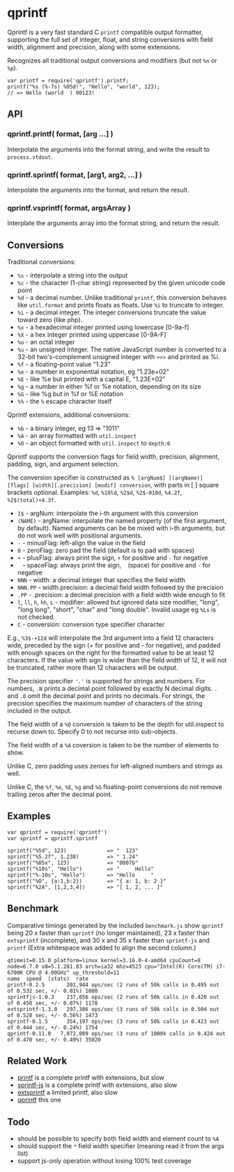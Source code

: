 qprintf
=======

Qprintf is a very fast standard C `printf` compatible output formatter, supporting
the full set of integer, float, and string conversions with field width, alignment
and precision, along with some extensions.

Recognizes all traditional output conversions and modifiers (but not `%n` or `%p`).

    var printf = require('qprintf').printf;
    printf("%s (%-7s) %05d!", "Hello", "world", 123);
    // => Hello (world  ) 00123!


## API

### qprintf.printf( format, [arg ...] )

Interpolate the arguments into the format string, and write the result to
`process.stdout`.

### qprintf.sprintf( format, [arg1, arg2, ...] )

Interpolate the arguments into the format, and return the result.

### qprintf.vsprintf( format, argsArray )

Interplate the arguments array into the format string, and return the result.


## Conversions

Traditional conversions:

- `%s` - interpolate a string into the output
- `%c` - the character (1-char string) represented by the given unicode code point
- `%d` - a decimal number.  Unlike traditional `printf`, this conversion behaves
like `util.format` and prints floats as floats.  Use `%i` to truncate to integer.
- `%i` - a decimal integer.  The integer conversions truncate the value toward zero (like php).
- `%x` - a hexadecimal integer printed using lowercase [0-9a-f]
- `%X` - a hex integer printed using uppercase [0-9A-F]
- `%o` - an octal integer
- `%u` - an unsigned integer.  The native JavaScript number is converted to
a 32-bit two's-complement unsigned integer with `>>>` and printed as %i.
- `%f` - a floating-point value "1.23"
- `%e` - a number in exponential notation, eg "1.23e+02"
- `%E` - like %e but printed with a capital E, "1.23E+02"
- `%g` - a number in either %f or %e notation, depending on its size
- `%G` - like %g but in %f or %E notation
- `%%` - the `%` escape character itself

Qprintf extensions, additional conversions:

- `%b` - a binary integer, eg 13 => "1011"
- `%A` - an array formatted with `util.inspect`
- `%O` - an object formatted with `util.inspect` to `depth:6`

Qprintf supports the conversion flags for field width, precision, alignment,
padding, sign, and argument selection.

The conversion specifier is constructed as
`% [argNum$] [(argName)] [flags] [width][.precision] [modif] conversion`,
with parts in [ ] square brackets optional.
Examples: `%d`, `%10ld`, `%2$d`, `%2$-010d`, `%4.2f`, `%2$(total)+4.3f`.

- `I$` - argNum: interpolate the i-th argument with this conversion
- `(NAME)` - argName: interpolate the named property (of the first argument, by default).
Named arguments can be be mixed with i-th arguments, but do not work well with positional arguments.
- `-` - minusFlag: left-align the value in the field
- `0` - zeroFlag: zero pad the field (default is to pad with spaces)
- `+` - plusFlag: always print the sign, `+` for positive and `-` for negative
- ` ` - spaceFlag: always print the sign, ` ` (space) for positive and `-` for negative
- `NNN` - width: a decimal integer that specifies the field width
- `NNN.PP` - width.precision: a decimal field width followed by the precision
- `.PP` - .precision: a decimal precision with a field width wide enough to fit
- `l`, `ll`, `h`, `hh`, `L` - modifier: allowed but ignored data size modifier, "long", "long long",
"short", "char" and "long double".  Invalid usage eg `%Ls` is not checked.
- `C` - conversion: conversion type specifier character

E.g., `%3$-+12d` will interpolate the 3rd argument into a field 12 characters wide,
preceded by the sign (+ for positive and - for negative), and padded with enough
spaces on the right for the formatted value to be at least 12 characters.  If the
value with sign is wider than the field width of 12, it will not be truncated,
rather more than 12 characters will be output.

The precision specifier `'.'` is supported for strings and numbers.  For numbers,
`.N` prints a decimal point followed by exactly N decimal digits.  `.` and `.0`
omit the decimal point and prints no decimals.  For strings, the precision
specifies the maximum number of characters of the string included in the output.

The field width of a `%O` conversion is taken to be the depth for util.inspect
to recurse down to.  Specify 0 to not recurse into sub-objects.

The field width of a `%A` coversion is taken to be the number of elements to
show.

Unlike C, zero padding uses zeroes for left-aligned numbers and strings as well.

Unlike C, the `%f`, `%e`, `%E`, `%g` and `%G` floating-point conversions do not remove
trailing zeros after the decimal point.


## Examples

    var qprintf = require('qprintf')
    var sprintf = qprintf.sprintf

    sprintf("%5d", 123)             => "  123"
    sprintf("%5.2f", 1.238)         => " 1.24"
    sprintf("%05x", 123)            => "0007b"
    sprintf("%10s", "Hello")        => "     Hello"
    sprintf("%-10s", "Hello")       => "Hello     "
    sprintf("%O", {a:1,b:2})        => "{ a: 1, b: 2 }"
    sprintf("%2A", [1,2,3,4])       => "[ 1, 2, ... ]"


## Benchmark

Comparative timings generated by the included `benchmark.js` show `qprintf` being
20 x faster than `sprintf` (no longer maintained), 23 x faster than `extsprintf`
(incomplete), and 30 x and 35 x faster than `sprintf-js` and `printf` (Extra
whitespace was added to align the second column.)

    qtimeit=0.15.0 platform=linux kernel=3.16.0-4-amd64 cpuCount=8
    node=6.7.0 v8=5.1.281.83 arch=ia32 mhz=4523 cpu="Intel(R) Core(TM) i7-6700K CPU @ 4.00GHz" up_threshold=11
    name  speed  (stats)  rate
    printf-0.2.5       201,944 ops/sec (2 runs of 50k calls in 0.495 out of 0.532 sec, +/- 0.01%) 1000
    sprintfjs-1.0.3    237,856 ops/sec (2 runs of 50k calls in 0.420 out of 0.450 sec, +/- 0.07%) 1178
    extsprintf-1.3.0   297,386 ops/sec (3 runs of 50k calls in 0.504 out of 0.528 sec, +/- 0.56%) 1473
    sprintf-0.1.5      354,197 ops/sec (3 runs of 50k calls in 0.423 out of 0.444 sec, +/- 0.24%) 1754
    qprintf-0.11.0   7,072,089 ops/sec (3 runs of 1000k calls in 0.424 out of 0.470 sec, +/- 0.49%) 35020


## Related Work

- [printf](https://npmjs.org/package/printf) is a complete printf with extensions, but slow
- [sprintf-js](https://npmjs.org/package/sprintf-js) is a complete printf with extensions, also slow
- [extsprintf](https://npmjs.org/package/extsprintf) a limited printf, also slow
- [qprintf](https://github.com/andrasq/node-qprintf) this one


## Todo

- should be possible to specify both field width and element count to `%A`
- should support the `*` field width specifier (meaning read it from the args list)
- support js-only operation without losing 100% test coverage
